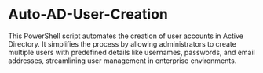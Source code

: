 # Auto-AD-User-Creation
This PowerShell script automates the creation of user accounts in Active Directory. It simplifies the process by allowing administrators to create multiple users with predefined details like usernames, passwords, and email addresses, streamlining user management in enterprise environments.
